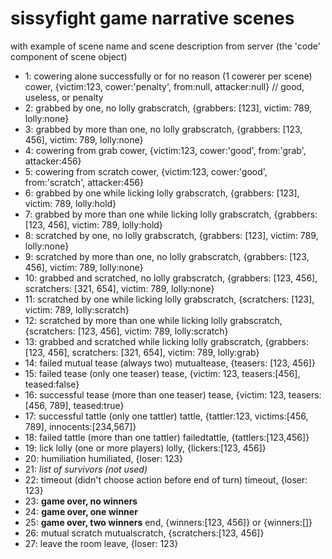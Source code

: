 # sissyfight game narrative scenes
with example of scene name and scene description from server (the 'code' component of scene object)

* 1: cowering alone successfully or for no reason (1 cowerer per scene)
	cower, {victim:123, cower:'penalty', from:null, attacker:null} // good, useless, or penalty
* 2: grabbed by one, no lolly
	grabscratch, {grabbers: [123], victim: 789, lolly:none}
* 3: grabbed by more than one, no lolly
	grabscratch, {grabbers: [123, 456], victim: 789, lolly:none}
* 4: cowering from grab
	cower, {victim:123, cower:'good', from:'grab', attacker:456}
* 5: cowering from scratch
	cower, {victim:123, cower:'good', from:'scratch', attacker:456}
* 6: grabbed by one while licking lolly
	grabscratch, {grabbers: [123], victim: 789, lolly:hold}
* 7: grabbed by more than one while licking lolly
	grabscratch, {grabbers: [123, 456], victim: 789, lolly:hold}
* 8: scratched by one, no lolly
	grabscratch, {grabbers: [123], victim: 789, lolly:none}
* 9: scratched by more than one, no lolly
	grabscratch, {grabbers: [123, 456], victim: 789, lolly:none}
* 10: grabbed and scratched, no lolly
	grabscratch, {grabbers: [123, 456], scratchers: [321, 654], victim: 789, lolly:none}
* 11: scratched by one while licking lolly
	grabscratch, {scratchers: [123], victim: 789, lolly:scratch}
* 12: scratched by more than one while licking lolly
	grabscratch, {scratchers: [123, 456], victim: 789, lolly:scratch}
* 13: grabbed and scratched while licking lolly
	grabscratch, {grabbers: [123, 456], scratchers: [321, 654], victim: 789, lolly:grab}
* 14: failed mutual tease (always two)
	mutualtease, {teasers: [123, 456]}
* 15: failed tease (only one teaser)
	tease, {victim: 123, teasers:[456], teased:false}
* 16: successful tease (more than one teaser)
	tease, {victim: 123, teasers:[456, 789], teased:true}
* 17: successful tattle (only one tattler)
	tattle, {tattler:123, victims:[456, 789], innocents:[234,567]}
* 18: failed tattle (more than one tattler)
	failedtattle, {tattlers:[123,456]}
* 19: lick lolly (one or more players)
	lolly, {lickers:[123, 456]}
* 20: humiliation
	humiliated, {loser: 123}
* 21: *list of survivors (not used)*
* 22: timeout (didn't choose action before end of turn)
	timeout, {loser: 123}
* 23: **game over, no winners**
* 24: **game over, one winner**
* 25: **game over, two winners**
	end, {winners:[123, 456]} or {winners:[]}
* 26: mutual scratch
	mutualscratch, {scratchers:[123, 456]}
* 27: leave the room
	leave, {loser: 123}